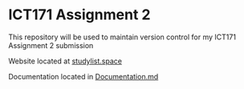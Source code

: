# ICT171 Assignment 2
This repository will be used to maintain version control for my ICT171 Assignment 2 submission

Website located at [studylist.space](https://studylist.space)

Documentation located in [Documentation.md](/Documentation.md)